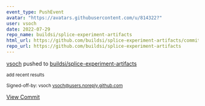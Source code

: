 ```yaml
---
event_type: PushEvent
avatar: "https://avatars.githubusercontent.com/u/814322?"
user: vsoch
date: 2022-07-29
repo_name: buildsi/splice-experiment-artifacts
html_url: https://github.com/buildsi/splice-experiment-artifacts/commit/0d1fbe6641e109a7bf4fd4e47fa201680c711943
repo_url: https://github.com/buildsi/splice-experiment-artifacts
---
```


<a href='https://github.com/vsoch' target='_blank'>vsoch</a> pushed to <a href='https://github.com/buildsi/splice-experiment-artifacts' target='_blank'>buildsi/splice-experiment-artifacts</a>

<small>add recent results

Signed-off-by: vsoch <vsoch@users.noreply.github.com></small>

<a href='https://github.com/buildsi/splice-experiment-artifacts/commit/0d1fbe6641e109a7bf4fd4e47fa201680c711943' target='_blank'>View Commit</a>